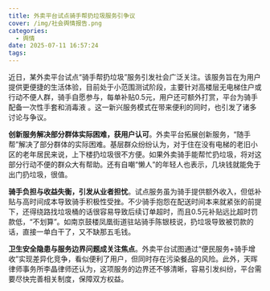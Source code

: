 ```yaml
---
title: 外卖平台试点骑手帮扔垃圾服务引争议
cover: /img/社会舆情报告.png
categories:
  - 舆情
date: 2025-07-11 16:57:24
tags:
---
```


近日，某外卖平台试点“骑手帮扔垃圾”服务引发社会广泛关注。该服务旨在为用户提供更便捷的生活体验，目前处于小范围测试阶段，主要针对高楼层无电梯住户或行动不便人群，骑手自愿参与，每单补贴0.5元，用户还可额外打赏，平台为骑手配备一次性手套和消毒液 。这一新兴服务模式在带来便利的同时，也引发了诸多讨论与争议。

**创新服务解决部分群体实际困难，获用户认可**。外卖平台拓展创新服务，“随手帮”解决了部分群体的实际困难。基层群众纷纷认为，对于住在没有电梯的老旧小区的老年居民来说，上下楼扔垃圾很不方便。如果外卖骑手能帮忙扔垃圾，将对这部分行动不便的群众大有帮助。还有自嘲“懒人”的年轻人也表示，几块钱就能免于出门扔垃圾，很值。

**骑手负担与收益失衡，引发从业者担忧**。试点服务虽为骑手提供额外收入，但低补贴与高时间成本导致骑手积极性受挫。不少骑手抱怨在配送时间本来就紧张的前提下，还得绕路找垃圾桶的话很容易导致后续订单超时，而且0.5元补贴远比超时罚款低，“不划算”。如南京鼓楼凤凰街道驻站骑手陈银枝说，扔垃圾导致被罚款的话，直接一单白干了，又不缺那五毛钱。

**卫生安全隐患与服务边界问题成关注焦点**。外卖平台试图通过“便民服务+骑手增收”实现差异化竞争，看似便利了用户，但同时存在污染餐品的风险。此外，天晖律师事务所李晶律师还认为，这项服务的边界还不够清晰，容易引发纠纷，平台需要尽快完善相关制度，保障双方权益。 
